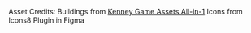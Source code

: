 Asset Credits:
Buildings from [Kenney Game Assets All-in-1](https://kenney.itch.io/kenney-game-assets)
Icons from Icons8 Plugin in Figma